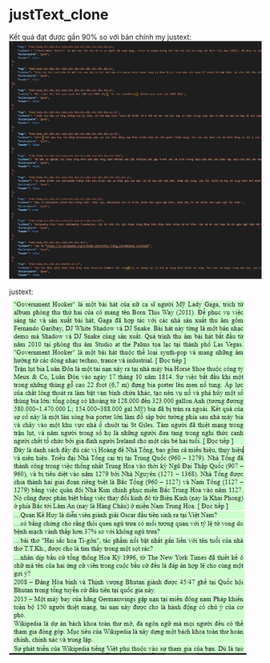 # justText_clone
Kết quả đạt được gần 90% so với bản chính
my justext:
![alt text](https://github.com/Kaioken3000/justText_clone/blob/master/my_justext.PNG?raw=true)

justext:
![alt text](https://github.com/Kaioken3000/justText_clone/blob/master/img_from_justext.PNG?raw=true)
